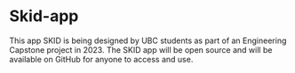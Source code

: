 # Skid-app
This app SKID is being designed by UBC students as part of an Engineering Capstone project in 2023. The SKID app will be open source and will be available on GitHub for anyone to access and use.
